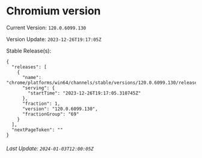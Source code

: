 # Chromium version

Current Version: `120.0.6099.130`

Version Update: `2023-12-26T19:17:05Z`

Stable Release(s):
```
{
  "releases": [
    {
      "name": "chrome/platforms/win64/channels/stable/versions/120.0.6099.130/releases/1703618225",
      "serving": {
        "startTime": "2023-12-26T19:17:05.310745Z"
      },
      "fraction": 1,
      "version": "120.0.6099.130",
      "fractionGroup": "69"
    }
  ],
  "nextPageToken": ""
}
```

###### Last Update: `2024-01-03T12:00:05Z`
        